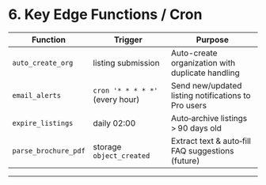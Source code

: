 # 6. Key Edge Functions / Cron

| Function             | Trigger                         | Purpose                                             |
| -------------------- | ------------------------------- | --------------------------------------------------- |
| `auto_create_org`    | listing submission              | Auto-create organization with duplicate handling     |
| `email_alerts`       | `cron '* * * * *'` (every hour) | Send new/updated listing notifications to Pro users |
| `expire_listings`    | daily 02:00                     | Auto‑archive listings > 90 days old                 |
| `parse_brochure_pdf` | storage `object_created`        | Extract text & auto‑fill FAQ suggestions (future)   |

---
